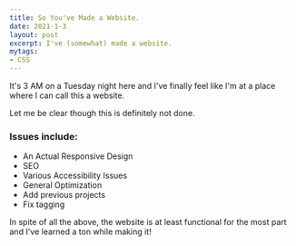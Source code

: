 ```yaml
---
title: So You've Made a Website. 
date: 2021-1-3
layout: post
excerpt: I've (somewhat) made a website.
mytags:
- CSS
---
```


It's 3 AM on a Tuesday night here and I've finally feel like I'm at a place where I can call this a website. 

Let me be clear though this is definitely not done. 

### Issues include: 

- An Actual Responsive Design
- SEO
- Various Accessibility Issues 
- General Optimization
- Add previous projects
- Fix tagging

In spite of all the above, the website is at least functional for the most part and I've learned a ton while making it!
